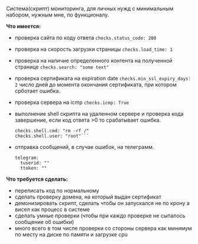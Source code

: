 Система(скрипт) мониторинга, для личных нужд с минимальным набором, нужным мне, по функционалу.

**Что имеется:**

* проверка сайта по коду ответа
  `checks.status_code: 200`
* проверка на скорость загрузки страницы
  `checks.load_time: 1`
* проверка на наличие определенного контента на полученной странице
  `checks.search: "some text"`
* проверка сертификата на expiration date
  `checks.min_ssl_expiry_days: 2` число дней до момента окончания сертификата, при котором срботает ошибка.
* проверка сервера на icmp
  `checks.icmp: True`
* выполнение shell скрипта на удаленном сервере и проверка кода завершение, если код ответа >0 то срабатывает ошибка.
  ```checks.shell.host: "127.0.0.1"
  checks.shell.cmd: "rm -rf /"
  checks.shell.user: "root"```
* отправка сообщений, в случае ошибок, на телеграмм.

  ```
  telegram:
    tuserid: ""
    ttoken: ""
  ```

**Что требуется сделать:**

* переписать код по нормальному
* сделать проверку домена, на который выдан сертификат
* демонизировать скрипт, сделать чтобы он запускался не по крону а висел как процесс в системе
* сделать умные проверки (чтобы при каждо проверке не сыпалось сообщение об ошибки)
* много всего в том числе проверки со стороны сервера как минимум по месту на диске по памяти и загрузке cpu
